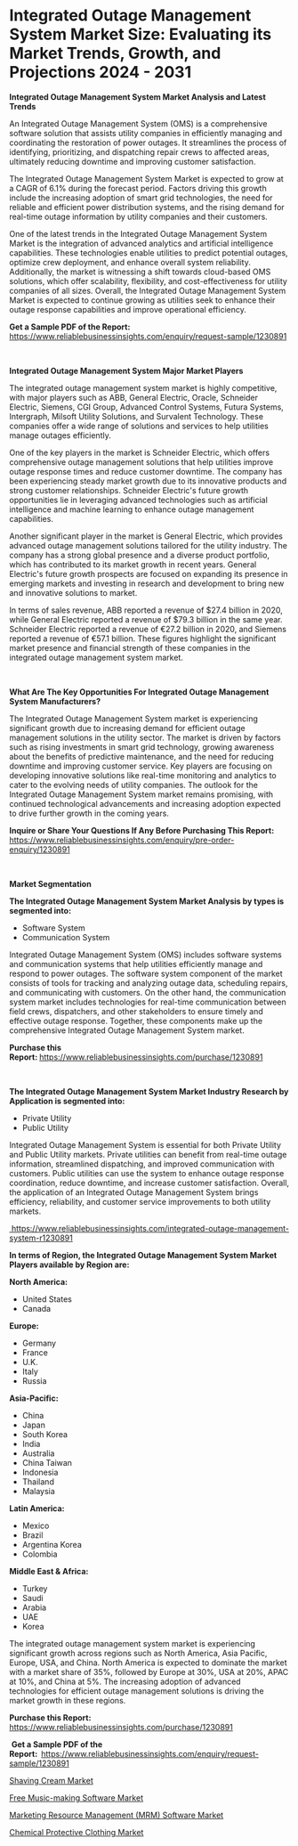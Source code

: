 <p><h1>Integrated Outage Management System Market Size: Evaluating its Market Trends, Growth, and Projections 2024 - 2031</h1></p><p><strong>Integrated Outage Management System Market Analysis and Latest Trends</strong></p>
<p><p>An Integrated Outage Management System (OMS) is a comprehensive software solution that assists utility companies in efficiently managing and coordinating the restoration of power outages. It streamlines the process of identifying, prioritizing, and dispatching repair crews to affected areas, ultimately reducing downtime and improving customer satisfaction.</p><p>The Integrated Outage Management System Market is expected to grow at a CAGR of 6.1% during the forecast period. Factors driving this growth include the increasing adoption of smart grid technologies, the need for reliable and efficient power distribution systems, and the rising demand for real-time outage information by utility companies and their customers.</p><p>One of the latest trends in the Integrated Outage Management System Market is the integration of advanced analytics and artificial intelligence capabilities. These technologies enable utilities to predict potential outages, optimize crew deployment, and enhance overall system reliability. Additionally, the market is witnessing a shift towards cloud-based OMS solutions, which offer scalability, flexibility, and cost-effectiveness for utility companies of all sizes. Overall, the Integrated Outage Management System Market is expected to continue growing as utilities seek to enhance their outage response capabilities and improve operational efficiency.</p></p>
<p><strong>Get a Sample PDF of the Report:&nbsp;</strong> <a href="https://www.reliablebusinessinsights.com/enquiry/request-sample/1230891">https://www.reliablebusinessinsights.com/enquiry/request-sample/1230891</a></p>
<p>&nbsp;</p>
<p><strong>Integrated Outage Management System Major Market Players</strong></p>
<p><p>The integrated outage management system market is highly competitive, with major players such as ABB, General Electric, Oracle, Schneider Electric, Siemens, CGI Group, Advanced Control Systems, Futura Systems, Intergraph, Milsoft Utility Solutions, and Survalent Technology. These companies offer a wide range of solutions and services to help utilities manage outages efficiently.</p><p>One of the key players in the market is Schneider Electric, which offers comprehensive outage management solutions that help utilities improve outage response times and reduce customer downtime. The company has been experiencing steady market growth due to its innovative products and strong customer relationships. Schneider Electric's future growth opportunities lie in leveraging advanced technologies such as artificial intelligence and machine learning to enhance outage management capabilities.</p><p>Another significant player in the market is General Electric, which provides advanced outage management solutions tailored for the utility industry. The company has a strong global presence and a diverse product portfolio, which has contributed to its market growth in recent years. General Electric's future growth prospects are focused on expanding its presence in emerging markets and investing in research and development to bring new and innovative solutions to market.</p><p>In terms of sales revenue, ABB reported a revenue of $27.4 billion in 2020, while General Electric reported a revenue of $79.3 billion in the same year. Schneider Electric reported a revenue of €27.2 billion in 2020, and Siemens reported a revenue of €57.1 billion. These figures highlight the significant market presence and financial strength of these companies in the integrated outage management system market.</p></p>
<p>&nbsp;</p>
<p><strong>What Are The Key Opportunities For Integrated Outage Management System Manufacturers?</strong></p>
<p><p>The Integrated Outage Management System market is experiencing significant growth due to increasing demand for efficient outage management solutions in the utility sector. The market is driven by factors such as rising investments in smart grid technology, growing awareness about the benefits of predictive maintenance, and the need for reducing downtime and improving customer service. Key players are focusing on developing innovative solutions like real-time monitoring and analytics to cater to the evolving needs of utility companies. The outlook for the Integrated Outage Management System market remains promising, with continued technological advancements and increasing adoption expected to drive further growth in the coming years.</p></p>
<p><strong>Inquire or Share Your Questions If Any Before Purchasing This Report:</strong> <a href="https://www.reliablebusinessinsights.com/enquiry/pre-order-enquiry/1230891">https://www.reliablebusinessinsights.com/enquiry/pre-order-enquiry/1230891</a></p>
<p>&nbsp;</p>
<p><strong>Market Segmentation</strong></p>
<p><strong>The Integrated Outage Management System Market Analysis by types is segmented into:</strong></p>
<p><ul><li>Software System</li><li>Communication System</li></ul></p>
<p><p>Integrated Outage Management System (OMS) includes software systems and communication systems that help utilities efficiently manage and respond to power outages. The software system component of the market consists of tools for tracking and analyzing outage data, scheduling repairs, and communicating with customers. On the other hand, the communication system market includes technologies for real-time communication between field crews, dispatchers, and other stakeholders to ensure timely and effective outage response. Together, these components make up the comprehensive Integrated Outage Management System market.</p></p>
<p><strong>Purchase this Report:&nbsp;</strong><a href="https://www.reliablebusinessinsights.com/purchase/1230891">https://www.reliablebusinessinsights.com/purchase/1230891</a></p>
<p>&nbsp;</p>
<p><strong>The Integrated Outage Management System Market Industry Research by Application is segmented into:</strong></p>
<p><ul><li>Private Utility</li><li>Public Utility</li></ul></p>
<p><p>Integrated Outage Management System is essential for both Private Utility and Public Utility markets. Private utilities can benefit from real-time outage information, streamlined dispatching, and improved communication with customers. Public utilities can use the system to enhance outage response coordination, reduce downtime, and increase customer satisfaction. Overall, the application of an Integrated Outage Management System brings efficiency, reliability, and customer service improvements to both utility markets.</p></p>
<p><a href="https://www.reliablebusinessinsights.com/integrated-outage-management-system-r1230891">&nbsp;https://www.reliablebusinessinsights.com/integrated-outage-management-system-r1230891</a></p>
<p><strong>In terms of Region, the Integrated Outage Management System Market Players available by Region are:</strong></p>
<p>
    <p> <strong> North America: </strong>
        <ul>
            <li>United States</li>
            <li>Canada</li>
        </ul>
        </p> 
    <p> <strong> Europe: </strong>
        <ul>
            <li>Germany</li>
            <li>France</li>
            <li>U.K.</li>
            <li>Italy</li>
            <li>Russia</li>
        </ul>
        </p> 
    <p> <strong> Asia-Pacific: </strong>
        <ul>
            <li>China</li>
            <li>Japan</li>
            <li>South Korea</li>
            <li>India</li>
            <li>Australia</li>
            <li>China Taiwan</li>
            <li>Indonesia</li>
            <li>Thailand</li>
            <li>Malaysia</li>
        </ul>
        </p> 
    <p> <strong> Latin America: </strong>
        <ul>
            <li>Mexico</li>
            <li>Brazil</li>
            <li>Argentina Korea</li>
            <li>Colombia</li>
        </ul>
        </p> 
    <p> <strong> Middle East & Africa: </strong>
        <ul>
            <li>Turkey</li>
            <li>Saudi</li>
            <li>Arabia</li>
            <li>UAE</li>
            <li>Korea</li>
        </ul>
    </p>
    </p>
<p><p>The integrated outage management system market is experiencing significant growth across regions such as North America, Asia Pacific, Europe, USA, and China. North America is expected to dominate the market with a market share of 35%, followed by Europe at 30%, USA at 20%, APAC at 10%, and China at 5%. The increasing adoption of advanced technologies for efficient outage management solutions is driving the market growth in these regions.</p></p>
<p><strong>Purchase this Report: </strong><a href="https://www.reliablebusinessinsights.com/purchase/1230891">https://www.reliablebusinessinsights.com/purchase/1230891</a></p>
<p>&nbsp;<strong>Get a Sample PDF of the Report:&nbsp;&nbsp;</strong><a href="https://www.reliablebusinessinsights.com/enquiry/request-sample/1230891">https://www.reliablebusinessinsights.com/enquiry/request-sample/1230891</a></p>
<p><strong></strong></p>
<p><p><a href="https://medium.com/@max.sanderson5645/shaving-cream-market-market-segmentation-geographical-regions-and-market-forcast-till-2031-33287e13755e">Shaving Cream Market</a></p><p><a href="https://github.com/baileope6754/Market-Research-Report-List-1/blob/main/free-music-making-software-market.md">Free Music-making Software Market</a></p><p><a href="https://github.com/mdmasty/Market-Research-Report-List-1/blob/main/marketing-resource-management-mrm-software-market.md">Marketing Resource Management (MRM) Software Market</a></p><p><a href="https://medium.com/@madw10245644/chemical-protective-clothing-market-size-growth-and-industry-analysis-by-market-segmentation-and-cc2d047b84d1">Chemical Protective Clothing Market</a></p></p>